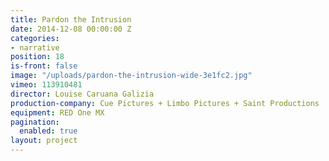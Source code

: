 ```yaml
---
title: Pardon the Intrusion
date: 2014-12-08 00:00:00 Z
categories:
- narrative
position: 18
is-front: false
image: "/uploads/pardon-the-intrusion-wide-3e1fc2.jpg"
vimeo: 113910481
director: Louise Caruana Galizia
production-company: Cue Pictures + Limbo Pictures + Saint Productions
equipment: RED One MX
pagination:
  enabled: true
layout: project
---
```


